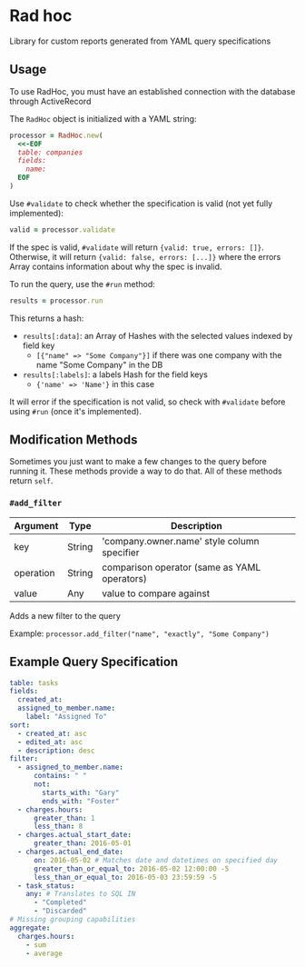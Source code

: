 # Rad hoc
Library for custom reports generated from YAML query specifications

## Usage
To use RadHoc, you must have an established connection with the database through ActiveRecord

The `RadHoc` object is initialized with a YAML string:
```ruby
processor = RadHoc.new(
  <<-EOF
  table: companies
  fields:
    name:
  EOF
)
```

Use `#validate` to check whether the specification is valid (not yet fully implemented):
```ruby
valid = processor.validate
```
If the spec is valid, `#validate` will return `{valid: true, errors: []}`. Otherwise, it will return `{valid: false, errors: [...]}` where the errors Array contains information about why the spec is invalid.

To run the query, use the `#run` method:
```ruby
results = processor.run
```
This returns a hash:
- `results[:data]`: an Array of Hashes with the selected values indexed by field key 
  - `[{"name" => "Some Company"}]` if there was one company with the name "Some Company" in the DB
- `results[:labels]`: a labels Hash for the field keys
  - `{'name' => 'Name'}` in this case

It will error if the specification is not valid, so check with `#validate` before using `#run` (once it's implemented).

## Modification Methods
Sometimes you just want to make a few changes to the query before running it. These methods provide a way to do that. All of these methods return `self`.

### `#add_filter`
| Argument  | Type   | Description                                  |
| --------- | ------ | -------------------------------------------  |
| key       | String | 'company.owner.name' style column specifier  |
| operation | String | comparison operator (same as YAML operators) |
| value     | Any    | value to compare against                     |

Adds a new filter to the query

Example: `processor.add_filter("name", "exactly", "Some Company")`

## Example Query Specification
```yaml
table: tasks
fields:
  created_at:
  assigned_to_member.name:
    label: "Assigned To"
sort:
  - created_at: asc
  - edited_at: asc
  - description: desc
filter:
  - assigned_to_member.name:
      contains: " "
      not:
        starts_with: "Gary"
        ends_with: "Foster"
  - charges.hours:
      greater_than: 1
      less_than: 8
  - charges.actual_start_date:
      greater_than: 2016-05-01
  - charges.actual_end_date:
      on: 2016-05-02 # Matches date and datetimes on specified day
      greater_than_or_equal_to: 2016-05-02 12:00:00 -5
      less_than_or_equal_to: 2016-05-03 23:59:59 -5
  - task_status:
    any: # Translates to SQL IN
      - "Completed"
      - "Discarded"
# Missing grouping capabilities
aggregate:
  charges.hours:
    - sum
    - average
```

